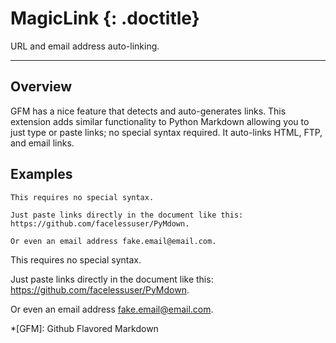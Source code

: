 # MagicLink {: .doctitle}
URL and email address auto-linking.

---

## Overview
GFM has a nice feature that detects and auto-generates links.  This extension adds similar functionality to Python Markdown allowing you to just type or paste links; no special syntax required.  It auto-links HTML, FTP, and email links.

## Examples

```
This requires no special syntax.

Just paste links directly in the document like this: https://github.com/facelessuser/PyMdown.

Or even an email address fake.email@email.com.
```

This requires no special syntax.

Just paste links directly in the document like this: https://github.com/facelessuser/PyMdown.

Or even an email address fake.email@email.com.

*[GFM]:  Github Flavored Markdown
